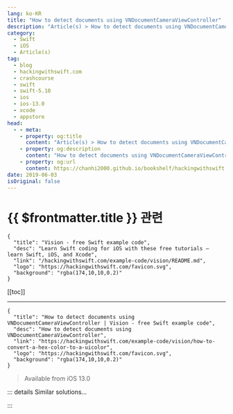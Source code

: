 ```yaml
---
lang: ko-KR
title: "How to detect documents using VNDocumentCameraViewController"
description: "Article(s) > How to detect documents using VNDocumentCameraViewController"
category:
  - Swift
  - iOS
  - Article(s)
tag: 
  - blog
  - hackingwithswift.com
  - crashcourse
  - swift
  - swift-5.10
  - ios
  - ios-13.0
  - xcode
  - appstore
head:
  - - meta:
    - property: og:title
      content: "Article(s) > How to detect documents using VNDocumentCameraViewController"
    - property: og:description
      content: "How to detect documents using VNDocumentCameraViewController"
    - property: og:url
      content: https://chanhi2000.github.io/bookshelf/hackingwithswift.com/example-code/vision/how-to-convert-a-hex-color-to-a-uicolor.html
date: 2019-06-03
isOriginal: false
---
```


# {{ $frontmatter.title }} 관련

```component VPCard
{
  "title": "Vision - free Swift example code",
  "desc": "Learn Swift coding for iOS with these free tutorials – learn Swift, iOS, and Xcode",
  "link": "/hackingwithswift.com/example-code/vision/README.md",
  "logo": "https://hackingwithswift.com/favicon.svg",
  "background": "rgba(174,10,10,0.2)"
}
```

[[toc]]

---

```component VPCard
{
  "title": "How to detect documents using VNDocumentCameraViewController | Vision - free Swift example code",
  "desc": "How to detect documents using VNDocumentCameraViewController",
  "link": "https://hackingwithswift.com/example-code/vision/how-to-convert-a-hex-color-to-a-uicolor",
  "logo": "https://hackingwithswift.com/favicon.svg",
  "background": "rgba(174,10,10,0.2)"
}
```

> Available from iOS 13.0

<!-- TODO: 작성 -->

<!-- 
iOS 13.0 introduced a new micro-framework called VisionKit, which is specifically designed to make it possible to scan documents like Notes does. 

You can then Vision OCR to scan the text if you want, but by default `VNDocumentCameraViewController` just gives you images of each page.

To get started:

1. Import VisionKit.
<li>Make some type (such as your view controller) conform to the `VNDocumentCameraViewControllerDelegate` protocol so you can handle delegate callbacks.
<li>Create and present an instance of `VNDocumentCameraViewController`, setting its delegate property to whatever should be notified when a scan completes.
<li>Present the document scanner as normal, then wait for feedback.

So, something like this:

```swift
let vc = VNDocumentCameraViewController()
vc.delegate = self
present(vc, animated: true)
```

Once the scan completes your delegate will get called with the document, like this:

```swift
func documentCameraViewController(_ controller: VNDocumentCameraViewController, didFinishWith scan: VNDocumentCameraScan) {
    print("Found \(scan.pageCount)")

    for i in 0 ..< scan.pageCount {
        let img = scan.imageOfPage(at: i)
        // ... your code here
    }
}
```

The result of `imageOfPage(at:)` is a `UIImage`, so you’ll need to replace “your code here” with whatever you want to do with your images.

-->

::: details Similar solutions…

<!--
/example-code/system/how-to-find-the-users-documents-directory">How to find the user's documents directory 
/example-code/vision/how-to-use-vnrecognizetextrequests-optical-character-recognition-to-detect-text-in-an-image">How to use VNRecognizeTextRequest’s optical character recognition to detect text in an image 
/example-code/uikit/how-to-detect-keyboard-input-using-pressesbegan-and-pressesended">How to detect keyboard input using pressesBegan() and pressesEnded() 
/example-code/location/how-to-detect-ibeacons">How to detect iBeacons 
/example-code/arkit/how-to-detect-images-using-arimagetrackingconfiguration">How to detect images using ARImageTrackingConfiguration</a>
-->

:::

